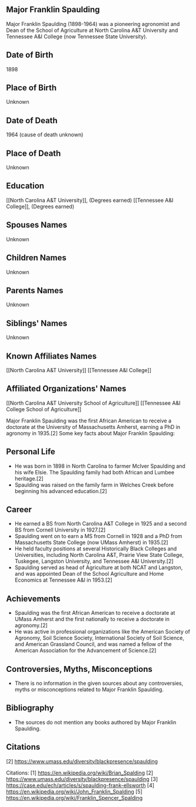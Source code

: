 ## Major Franklin Spaulding
Major Franklin Spaulding (1898-1964) was a pioneering agronomist and Dean of the School of Agriculture at North Carolina A&T University and Tennessee A&I College (now Tennessee State University).

## Date of Birth
1898

## Place of Birth
Unknown

## Date of Death
1964 (cause of death unknown)

## Place of Death
Unknown

## Education
[[North Carolina A&T University]], (Degrees earned)
[[Tennessee A&I College]], (Degrees earned)

## Spouses Names
Unknown

## Children Names
Unknown

## Parents Names
Unknown

## Siblings' Names
Unknown

## Known Affiliates Names
[[North Carolina A&T University]]
[[Tennessee A&I College]]

## Affiliated Organizations' Names
[[North Carolina A&T University School of Agriculture]]
[[Tennessee A&I College School of Agriculture]]

Major Franklin Spaulding was the first African American to receive a doctorate at the University of Massachusetts Amherst, earning a PhD in agronomy in 1935.[2] Some key facts about Major Franklin Spaulding:

## Personal Life
- He was born in 1898 in North Carolina to farmer McIver Spaulding and his wife Elsie. The Spaulding family had both African and Lumbee heritage.[2] 
- Spaulding was raised on the family farm in Welches Creek before beginning his advanced education.[2]

## Career
- He earned a BS from North Carolina A&T College in 1925 and a second BS from Cornell University in 1927.[2] 
- Spaulding went on to earn a MS from Cornell in 1928 and a PhD from Massachusetts State College (now UMass Amherst) in 1935.[2]
- He held faculty positions at several Historically Black Colleges and Universities, including North Carolina A&T, Prairie View State College, Tuskegee, Langston University, and Tennessee A&I University.[2] 
- Spaulding served as head of Agriculture at both NCAT and Langston, and was appointed Dean of the School Agriculture and Home Economics at Tennessee A&I in 1953.[2]

## Achievements
- Spaulding was the first African American to receive a doctorate at UMass Amherst and the first nationally to receive a doctorate in agronomy.[2]
- He was active in professional organizations like the American Society of Agronomy, Soil Science Society, International Society of Soil Science, and American Grassland Council, and was named a fellow of the American Association for the Advancement of Science.[2]

## Controversies, Myths, Misconceptions
- There is no information in the given sources about any controversies, myths or misconceptions related to Major Franklin Spaulding.

## Bibliography
- The sources do not mention any books authored by Major Franklin Spaulding.

## Citations
[2] https://www.umass.edu/diversity/blackpresence/spaulding

Citations:
[1] https://en.wikipedia.org/wiki/Brian_Spalding
[2] https://www.umass.edu/diversity/blackpresence/spaulding
[3] https://case.edu/ech/articles/s/spaulding-frank-ellsworth
[4] https://en.wikipedia.org/wiki/John_Franklin_Spalding
[5] https://en.wikipedia.org/wiki/Franklin_Spencer_Spalding